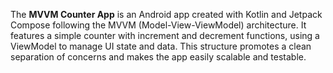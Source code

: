 The **MVVM Counter App** is an Android app created with Kotlin and Jetpack Compose following the MVVM (Model-View-ViewModel) architecture. It features a simple counter with increment and decrement functions, using a ViewModel to manage UI state and data. This structure promotes a clean separation of concerns and makes the app easily scalable and testable.
